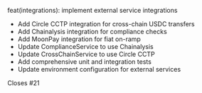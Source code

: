 feat(integrations): implement external service integrations

- Add Circle CCTP integration for cross-chain USDC transfers
- Add Chainalysis integration for compliance checks
- Add MoonPay integration for fiat on-ramp
- Update ComplianceService to use Chainalysis
- Update CrossChainService to use Circle CCTP
- Add comprehensive unit and integration tests
- Update environment configuration for external services

Closes #21